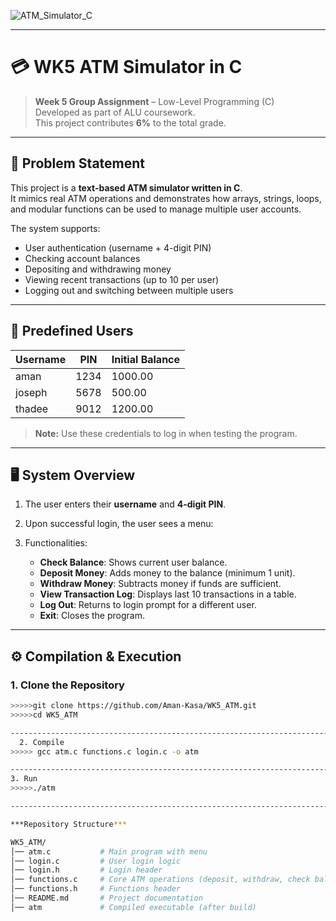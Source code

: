 ![ATM_Simulator_C](https://imgs.search.brave.com/VARPtIwe4_YE1m2_Wb8a_Y1uIfhDdfFfbK-e7luKNio/rs:fit:860:0:0:0/g:ce/aHR0cHM6Ly9pbWFn/ZXMudW5zcGxhc2gu/Y29tL3Bob3RvLTE2/MTE2MDU4NjI2NTEt/YzkxYjg3NzhjZTAx/P2ZtPWpwZyZxPTYw/Jnc9MzAwMCZpeGxp/Yj1yYi00LjEuMCZp/eGlkPU0zd3hNakEz/ZkRCOE1IeHpaV0Z5/WTJoOE1ueDhZWFJ0/SlRJd2JXRmphR2x1/Wlh4bGJud3dmSHd3/Zkh4OE1BPT0)

-------------------------------------------------------------------------------------

# 💳 WK5 ATM Simulator in C

> **Week 5 Group Assignment** – Low-Level Programming (C)  
> Developed as part of ALU coursework.  
> This project contributes **6%** to the total grade.

-------------------------------------------------------------------------------------

## 📌 Problem Statement
This project is a **text-based ATM simulator written in C**.  
It mimics real ATM operations and demonstrates how arrays, strings, loops, and modular functions can be used to manage multiple user accounts.

The system supports:

- User authentication (username + 4-digit PIN)  
- Checking account balances  
- Depositing and withdrawing money  
- Viewing recent transactions (up to 10 per user)  
- Logging out and switching between multiple users  

--------------------------------------------------------------------------------------

## 🔑 Predefined Users
| Username | PIN  | Initial Balance |
|----------|------|----------------|
| aman     | 1234 | 1000.00        |
| joseph   | 5678 | 500.00         |
| thadee   | 9012 | 1200.00        |

> **Note:** Use these credentials to log in when testing the program.

--------------------------------------------------------------------------------------

## 🖥️ System Overview
1. The user enters their **username** and **4-digit PIN**.  
2. Upon successful login, the user sees a menu:




3. Functionalities:  
   - **Check Balance**: Shows current user balance.  
   - **Deposit Money**: Adds money to the balance (minimum 1 unit).  
   - **Withdraw Money**: Subtracts money if funds are sufficient.  
   - **View Transaction Log**: Displays last 10 transactions in a table.  
   - **Log Out**: Returns to login prompt for a different user.  
   - **Exit**: Closes the program.

---------------------------------------------------------------------------------------

## ⚙️ Compilation & Execution

### 1. Clone the Repository
```bash
>>>>>git clone https://github.com/Aman-Kasa/WK5_ATM.git
>>>>>cd WK5_ATM

----------------------------------------------------------------------------------
  2. Compile
>>>>> gcc atm.c functions.c login.c -o atm

----------------------------------------------------------------------------------
3. Run
>>>>>./atm

----------------------------------------------------------------------------------

***Repository Structure***

WK5_ATM/
│── atm.c           # Main program with menu
│── login.c         # User login logic
│── login.h         # Login header
│── functions.c     # Core ATM operations (deposit, withdraw, check balance, transaction log)
│── functions.h     # Functions header
│── README.md       # Project documentation
│── atm             # Compiled executable (after build)
